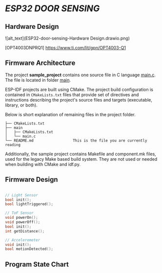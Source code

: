 # _ESP32 DOOR SENSING_

## Hardware Design

![alt_text](ESP32-door-sensing-Hardware Design.drawio.png)

[OPT4003DNPRQ1] https://www.ti.com/lit/gpn/OPT4003-Q1

## Firmware Architecture

The project **sample_project** contains one source file in C language [main.c](main/main.c). The file is located in folder [main](main).

ESP-IDF projects are built using CMake. The project build configuration is contained in `CMakeLists.txt`
files that provide set of directives and instructions describing the project's source files and targets
(executable, library, or both). 

Below is short explanation of remaining files in the project folder.

```
├── CMakeLists.txt
├── main
│   ├── CMakeLists.txt
│   └── main.c
└── README.md                  This is the file you are currently reading
```
Additionally, the sample project contains Makefile and component.mk files, used for the legacy Make based build system. 
They are not used or needed when building with CMake and idf.py.

## Firmware Design

```C++

// Light Sensor
bool init();
bool lightTriggered();

// ToF Sensor
void powerOn();
void powerOff();
bool init();
int getDistance();

// Accelerometer
void init();
bool motionDetected();

```

## Program State Chart
